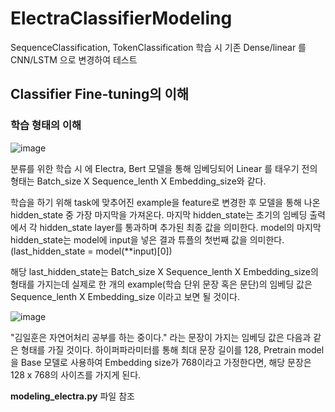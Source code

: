 # ElectraClassifierModeling
SequenceClassification, TokenClassification 학습 시 기존 Dense/linear 를 CNN/LSTM 으로 변경하여 테스트

## Classifier Fine-tuning의 이해
### 학습 형태의 이해
![image](https://user-images.githubusercontent.com/45644085/169935670-b0359798-fe13-41f4-b985-d2b70452d178.png)

분류를 위한 학습 시 에 Electra, Bert 모델을 통해 임베딩되어 Linear 를 태우기 전의 형태는 Batch_size X Sequence_lenth X Embedding_size와 같다.

학습을 하기 위해 task에 맞추어진 example을 feature로 변경한 후 모델을 통해 나온 hidden_state 중 가장 마지막을 가져온다.
마지막 hidden_state는 초기의 임베딩 출력에서 각 hidden_state layer를 통과하며 추가된 최종 값을 의미한다. 
model의 마지막 hidden_state는 model에 input을 넣은 결과 튜플의 첫번째 값을 의미한다. (last_hidden_state = model(**input)[0])

해당 last_hidden_state는 Batch_size X Sequence_lenth X Embedding_size의 형태를 가지는데 실제로 한 개의 example(학습 단위 문장 혹은 문단)의 임베딩 값은 Sequence_lenth X Embedding_size 이라고 보면 될 것이다. 

![image](https://user-images.githubusercontent.com/45644085/169958895-0db684ce-48da-4dde-a872-440d96d58fb5.png)

"김일훈은 자연어처리 공부를 하는 중이다." 라는 문장이 가지는 임베딩 값은 다음과 같은 형태를 가질 것이다.
하이퍼파라미터를 통해 최대 문장 길이를 128, Pretrain model을 Base 모델로 사용하여 Embedding size가 768이라고 가정한다면, 
해당 문장은 128 x 768의 사이즈를 가지게 된다.





**modeling_electra.py** 파일 참조

